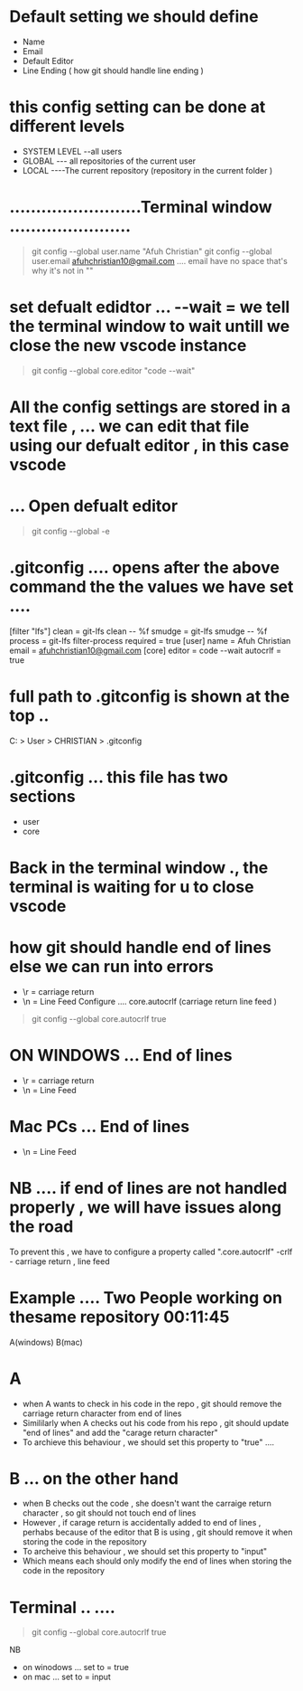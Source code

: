 

# Default setting we should define 
- Name 
- Email 
- Default Editor 
- Line Ending ( how git should handle line ending ) 


# this config setting can be done at different levels 

- SYSTEM LEVEL --all users 
- GLOBAL   --- all repositories of the current user 
- LOCAL  ----The current repository (repository in the current folder ) 


# .........................Terminal window .......................

>git config --global user.name "Afuh Christian"
>git config --global user.email afuhchristian10@gmail.com                    .... email have no space that's why it's not in ""
# set defualt edidtor ... --wait = we tell the terminal window to wait untill we close the  new vscode instance
>git config --global core.editor "code --wait" 

# All the config settings are stored in a text file , ... we can edit that file using our defualt editor , in this case vscode 
#  ... Open defualt editor
>git config --global -e 

# .gitconfig  .... opens after the above command the the values we have set .... 
[filter "lfs"]
	clean = git-lfs clean -- %f
	smudge = git-lfs smudge -- %f
	process = git-lfs filter-process
	required = true
[user]
	name = Afuh Christian
	email = afuhchristian10@gmail.com
[core]
	editor = code --wait
	autocrlf = true

#  full path to .gitconfig is shown at the top ..

C: > User > CHRISTIAN > .gitconfig 

# .gitconfig    ... this file has two sections 
- user
- core


# Back in the terminal window ., the terminal is waiting for u to close vscode

# how git should handle end of lines else we can run into errors 
- \r  = carriage return 
- \n  = Line Feed 
Configure .... core.autocrlf (carriage return line feed ) 



>git config --global core.autocrlf true



# ON WINDOWS ... End of lines 
- \r  = carriage return 
- \n  = Line Feed


# Mac PCs  ... End of lines 
- \n  = Line Feed

# NB .... if end of lines are not handled properly , we will have issues along the road 

To prevent this  , we have to configure a property called ".core.autocrlf"
-crlf - carriage return , line feed



# Example .... Two People working on thesame repository 00:11:45
A(windows)                B(mac) 

# A
- when A wants to check in his code in the repo , git should remove the carriage return character from end of lines 
- Simililarly when A checks out his code from his repo , git should update "end of lines" and add the "carage return  character"
- To archieve this behaviour , we should set this property to "true" .... 

# B    ... on the other hand 
- when B checks out the code , she doesn't want the carraige return character , so git should not touch end of lines 
- However , if carage return is accidentally added to end of lines , perhabs because of the editor that B is using , git should remove it when storing the code in the repository
- To archeive this behaviour  , we should set this property to "input"
- Which means each should only modify the end of lines when storing the code in the repository


# Terminal .. .... 
>git config --global core.autocrlf true

NB 
- on winodows ... set to = true
- on mac ... set to = input


